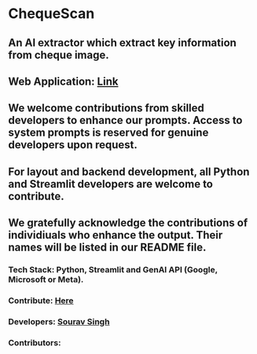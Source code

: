 # ChequeScan
## An AI extractor which extract key information from cheque image. 
## Web Application: [Link](https://chequescan.streamlit.app/)
## We welcome contributions from skilled developers to enhance our prompts. Access to system prompts is reserved for genuine developers upon request.
## For layout and backend development, all Python and Streamlit developers are welcome to contribute.
## We gratefully acknowledge the contributions of individiuals who enhance the output. Their names will be listed in our README file.
### Tech Stack: Python, Streamlit and GenAI API (Google, Microsoft or Meta).
### Contribute: [Here](https://github.com/100ravSingh/ChequeScan)
### Developers: [Sourav Singh](https://100ravsingh.github.io/)
### Contributors: 
